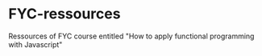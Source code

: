 # FYC-ressources

Ressources of FYC course entitled "How to apply functional programming with Javascript"
